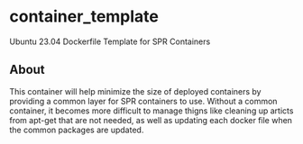 # container_template
Ubuntu 23.04 Dockerfile Template for SPR Containers

## About

This container will help minimize the size of deployed containers by providing a common layer for SPR containers to use. 
Without a common container, it becomes more difficult to manage thigns like cleaning up articts from apt-get that are not needed,
as well as updating each docker file when the common packages are updated.
